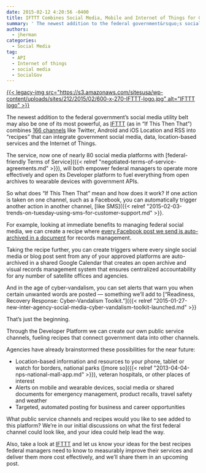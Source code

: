 ```yaml
---
date: 2015-02-12 4:20:56 -0400
title: IFTTT Combines Social Media, Mobile and Internet of Things for Government
summary: ' The newest addition to the federal government&rsquo;s social media utility belt may also be one of its most powerful, as IFTTT (as in &ldquo;If This Then That&rdquo;) combines 166 channels like Twitter, Android and iOS Location and RSS into &#8220;recipes&#8221; that can integrate government social media, data, location-based services'
authors:
  - jherman
categories:
  - Social Media
tag:
  - API
  - Internet of things
  - social media
  - SocialGov
---
```


[{{< legacy-img src="https://s3.amazonaws.com/sitesusa/wp-content/uploads/sites/212/2015/02/600-x-270-IFTTT-logo.jpg" alt="IFTTT logo" >}}](https://s3.amazonaws.com/sitesusa/wp-content/uploads/sites/212/2015/02/600-x-270-IFTTT-logo.jpg)

The newest addition to the federal government’s social media utility belt may also be one of its most powerful, as [IFTTT](https://ifttt.com) (as in “If This Then That”) combines [166 channels](https://ifttt.com/channels) like Twitter, Android and iOS Location and RSS into &#8220;recipes&#8221; that can integrate government social media, data, location-based services and the Internet of Things.

The service, now one of nearly 80 social media platforms with [federal-friendly Terms of Service]({{< relref "negotiated-terms-of-service-agreements.md" >}}), will both empower federal managers to operate more effectively and open its Developer platform to fuel everything from open archives to wearable devices with government APIs.

So what does “If This Then That” mean and how does it work? If one action is taken on one channel, such as a Facebook, you can automatically trigger another action in another channel, [like SMS]({{< relref "2015-02-03-trends-on-tuesday-using-sms-for-customer-support.md" >}}.

For example, looking at immediate benefits to managing federal social media, we can create a recipe where <a href="https://ifttt.com/recipes/139605-facebook-post-to-google-drive" target="_blank">every Facebook post we send is auto-archived in a document</a> for records management.

Taking the recipe further, you can create triggers where every single social media or blog post sent from any of your approved platforms are auto-archived in a shared Google Calendar that creates an open archive and visual records management system that ensures centralized accountability for any number of satellite offices and agencies.

And in the age of cyber-vandalism, you can set alerts that warn you when certain unwanted words are posted &#8212; something we’ll add to [“Readiness, Recovery Response: Cyber-Vandalism Toolkit.”]({{< relref "2015-01-27-new-inter-agency-social-media-cyber-vandalism-toolkit-launched.md" >}}

That’s just the beginning.

Through the Developer Platform we can create our own public service channels, fueling recipes that connect government data into other channels.

Agencies have already brainstormed these possibilities for the near future:

  * Location-based information and resources to your phone, tablet or watch for borders, national parks ([more so]({{< relref "2013-04-04-nps-national-mall-app.md" >}}), veteran hospitals, or other places of interest
  * Alerts on mobile and wearable devices, social media or shared documents for emergency management, product recalls, travel safety and weather
  * Targeted, automated posting for business and career opportunities

What public service channels and recipes would you like to see added to this platform? We’re in our initial discussions on what the first federal channel could look like, and your idea could help lead the way.

Also, take a look at [IFTTT](https://ifttt.com/) and let us know your ideas for the best recipes federal managers need to know to measurably improve their services and deliver them more cost effectively, and we’ll share them in an upcoming post.

 